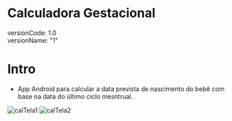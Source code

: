 ﻿# Calculadora Gestacional
versionCode: 1.0 <br>
versionName: "1"

# Intro
- App Android para calcular a data prevista de nascimento do bebê com base na data do último ciclo mesntrual.


![calTela1](https://user-images.githubusercontent.com/9452793/185465335-1b1c338e-5806-499c-8e97-caf16b4413c0.png) ![calTela2](https://user-images.githubusercontent.com/9452793/185465370-68d59299-c2d2-499c-907c-add576b563e7.png)


